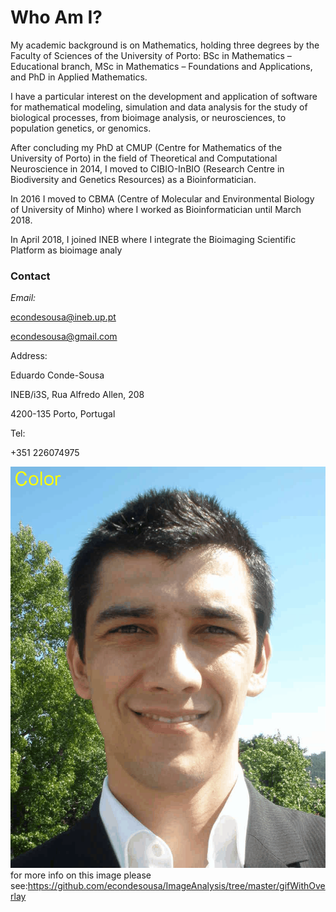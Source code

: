 # Who Am I?

My academic background is on Mathematics, holding three degrees by the Faculty of Sciences of the University of Porto: BSc in Mathematics – Educational branch, MSc in Mathematics – Foundations and Applications, and PhD in Applied Mathematics.

I have a particular interest on the development and application of software for mathematical modeling, simulation and data analysis for the study of biological processes, from bioimage analysis, or neurosciences, to population genetics, or genomics.

After concluding my PhD at CMUP (Centre for Mathematics of the University of Porto) in the field of Theoretical and Computational Neuroscience in 2014, I moved to CIBIO-InBIO (Research Centre in Biodiversity and Genetics Resources) as a Bioinformatician.

In 2016 I moved to CBMA (Centre of Molecular and Environmental Biology of University of Minho) where I worked as Bioinformatician until March 2018.

In April 2018, I joined INEB where I integrate the Bioimaging Scientific Platform as bioimage analy



### Contact

*Email:*

[econdesousa@ineb.up.pt](mailto:econdesousa@ineb.up.pt)

[econdesousa@gmail.com](mailto:econdesousa@gmail.com)

Address:

Eduardo Conde-Sousa

INEB/i3S, Rua Alfredo Allen, 208

4200-135 Porto, Portugal

Tel:

+351 226074975


![Resulting Image](https://github.com/econdesousa/ImageAnalysis/blob/master/gifWithOverlay/008_passe.gif)
for more info on this image please see:https://github.com/econdesousa/ImageAnalysis/tree/master/gifWithOverlay
